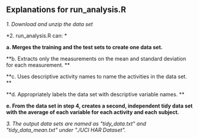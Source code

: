 ## Explanations for run_analysis.R
*1. Download and unzip the data set*

*2. run_analysis.R can: *

**a. Merges the training and the test sets to create one data set.**

**b. Extracts only the measurements on the mean and standard deviation for each measurement. **

**c. Uses descriptive activity names to name the activities in the data set. **

**d. Appropriately labels the data set with descriptive variable names. **

**e. From the data set in step 4, creates a second, independent tidy data set with the average of each variable for each activity and each subject.**

*3. The output data sets are named as "tidy_data.txt" and "tidy_data_mean.txt" under "./UCI HAR Dataset".*
